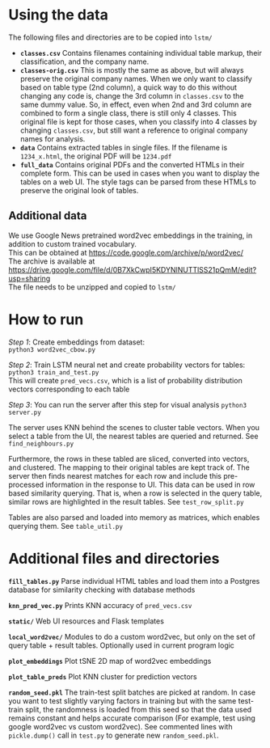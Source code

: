 # Using the data
The following files and directories are to be copied into `lstm/`  
* **`classes.csv`** Contains filenames containing individual table markup, their classification, and the company name.
* **`classes-orig.csv`** This is mostly the same as above, but will always preserve the original company names. When we only want to classify based on table type (2nd column), a quick way to do this without changing any code is, change the 3rd column in `classes.csv` to the same dummy value. So, in effect, even when 2nd and 3rd column are combined to form a single class, there is still only 4 classes. This original file is kept for those cases, when you classify into 4 classes by changing `classes.csv`, but still want a reference to original company names for analysis.
* **`data`** Contains extracted tables in single files. If the filename is `1234_x.html`, the original PDF will be `1234.pdf`
* **`full_data`** Contains original PDFs and the converted HTMLs in their complete form. This can be used in cases when you want to display the tables on a web UI. The style tags can be parsed from these HTMLs to preserve the original look of tables.

## Additional data
We use Google News pretrained word2vec embeddings in the training, in addition to custom trained vocabulary.  
This can be obtained at https://code.google.com/archive/p/word2vec/  
The archive is available at https://drive.google.com/file/d/0B7XkCwpI5KDYNlNUTTlSS21pQmM/edit?usp=sharing  
The file needs to be unzipped and copied to `lstm/`

# How to run
  
*Step 1*: Create embeddings from dataset:  
`python3 word2vec_cbow.py`
  
*Step 2*: Train LSTM neural net and create probability vectors for tables:  
`python3 train_and_test.py`  
This will create `pred_vecs.csv`, which is a list of probability distribution vectors corresponding to each table

*Step 3*: You can run the server after this step for visual analysis
`python3 server.py`
  
The server uses KNN behind the scenes to cluster table vectors. When you select a table from the UI, the nearest tables are queried and returned. See `find_neighbours.py`  
  
Furthermore, the rows in these tabled are sliced, converted into vectors, and clustered. The mapping to their original tables are kept track of. The server then finds nearest matches for each row and include this pre-processed information in the response to UI. This data can be used in row based similarity querying. That is, when a row is selected in the query table, similar rows are highlighted in the result tables. See `test_row_split.py`  
  
Tables are also parsed and loaded into memory as matrices, which enables querying them. See `table_util.py`

# Additional files and directories
**`fill_tables.py`** Parse individual HTML tables and load them into a Postgres database for similarity checking with database methods  
  
**`knn_pred_vec.py`** Prints KNN accuracy of `pred_vecs.csv`  
  
**`static/`** Web UI resources and Flask templates  
  
**`local_word2vec/`** Modules to do a custom word2vec, but only on the set of query table + result tables. Optionally used in current program logic  
  
**`plot_embeddings`** Plot tSNE 2D map of word2vec embeddings  
  
**`plot_table_preds`** Plot KNN cluster for prediction vectors 
  
**`random_seed.pkl`** The train-test split batches are picked at random. In case you want to test slightly varying factors in training but with the same test-train split, the randomness is loaded from this seed so that the data used remains constant and helps accurate comparison (For example, test using google word2vec vs custom word2vec). See commented lines with `pickle.dump()` call in `test.py` to generate new `random_seed.pkl`.  


  
  

